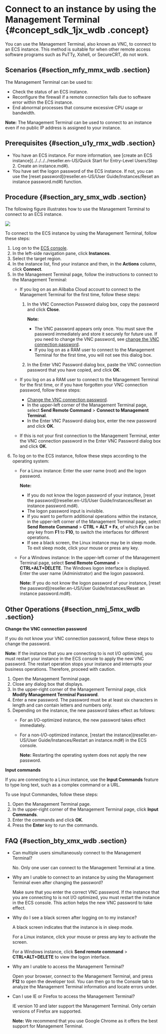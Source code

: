 # Connect to an instance by using the Management Terminal {#concept_sdk_1jx_wdb .concept}

You can use the Management Terminal, also known as VNC, to connect to an ECS instance. This method is suitable for when other remote access software programs such as PuTTy, Xshell, or SecureCRT, do not work.

## Scenarios {#section_mfy_mmx_wdb .section}

The Management Terminal can be used to:

-   Check the status of an ECS instance.
-   Reconfigure the firewall if a remote connection fails due to software error within the ECS instance.
-   End abnormal processes that consume excessive CPU usage or bandwidth.

**Note:** The Management Terminal can be used to connect to an instance even if no public IP address is assigned to your instance.

## Prerequisites {#section_u1y_rmx_wdb .section}

-   You have an ECS instance. For more information, see [create an ECS instance](../../../../reseller.en-US/Quick Start for Entry-Level Users/Step 2. Create an instance.md#).
-   You have set the logon password of the ECS instance. If not, you can use the [reset password](reseller.en-US/User Guide/Instances/Reset an instance password.md#) function.

## Procedure {#section_ary_smx_wdb .section}

The following figure illustrates how to use the Management Terminal to connect to an ECS instance.

![](http://static-aliyun-doc.oss-cn-hangzhou.aliyuncs.com/assets/img/9619/15432159315162_en-US.png)

To connect to the ECS instance by using the Management Terminal, follow these steps:

1.  Log on to the [ECS console](https://ecs.console.aliyun.com/#/home).
2.  In the left-side navigation pane, click **Instances**.
3.  Select the target region.
4.  In the instance list, find your instance and then, in the **Actions** column, click **Connect**.
5.  In the Management Terminal page, follow the instructions to connect to the Management Terminal:
    -   If you log on as an Alibaba Cloud account to connect to the Management Terminal for the first time, follow these steps:

        1.  In the VNC Connection Password dialog box, copy the password and click **Close**.

            **Note:** 

            -   The VNC password appears only once. You must save the password immediately and store it securely for future use. If you need to change the VNC password, see [change the VNC connection password](#).
            -   If you log on as a RAM user to connect to the Management Terminal for the first time, you will not see this dialog box.
        2.  In the Enter VNC Password dialog box, paste the VNC connection password that you have copied, and click **OK**.
    -   If you log on as a RAM user to connect to the Management Terminal for the first time, or if you have forgotten your VNC connection password, follow these steps:
        -   [Change the VNC connection password](#).
        -   In the upper-left corner of the Management Terminal page, select **Send Remote Command** \> **Connect to Management Terminal**.
        -   In the Enter VNC Password dialog box, enter the new password and click **OK**.
    -   If this is not your first connection to the Management Terminal, enter the VNC connection password in the Enter VNC Password dialog box and click **OK**.
6.  To log on to the ECS instance, follow these steps according to the operating system:
    -   For a Linux instance: Enter the user name \(root\) and the logon password.

        **Note:** 

        -   If you do not know the logon password of your instance, [reset the password](reseller.en-US/User Guide/Instances/Reset an instance password.md#).
        -   The logon password input is invisible.
        -   If you want to perform additional operations within the instance, in the upper-left corner of the Management Terminal page, select **Send Remote Command** \> **CTRL + ALT + Fx**, of which **Fx** can be any key from **F1** to **F10**, to switch the interfaces for different operations.
        -   If see a black screen, the Linux instance may be in sleep mode. To exit sleep mode, click your mouse or press any key.
    -   For a Windows instance: In the upper-left corner of the Management Terminal page, select **Send Remote Command** \> **CTRL+ALT+DELETE**. The Windows logon interface is displayed. Enter the user name \(Administrator\) and the logon password.

        **Note:** If you do not know the logon password of your instance, [reset the password](reseller.en-US/User Guide/Instances/Reset an instance password.md#).


## Other Operations {#section_nmj_5mx_wdb .section}

**Change the VNC connection password**

If you do not know your VNC connection password, follow these steps to change the password.

**Note:** If the instance that you are connecting to is not I/O optimized, you must restart your instance in the ECS console to apply the new VNC password. The restart operation stops your instance and interrupts your business operations. Therefore, proceed with caution.

1.  Open the Management Terminal page.
2.  Close any dialog box that displays.
3.  In the upper-right corner of the Management Terminal page, click **Modify Management Terminal Password**.
4.  Enter a new password. The password must be at least six characters in length and can contain letters and numbers only.
5.  Depending on the instance, the new password takes effect as follows:
    -   For an I/O-optimized instance, the new password takes effect immediately.
    -   For a non-I/O-optimized instance, [restart the instance](reseller.en-US/User Guide/Instances/Restart an instance.md#) in the ECS console.

        **Note:** Restarting the operating system does not apply the new password.


**Input commands**

If you are connecting to a Linux instance, use the **Input Commands** feature to type long text, such as a complex command or a URL.

To use Input Commandes, follow these steps:

1.  Open the Management Terminal page.
2.  In the upper-right corner of the Management Terminal page, click **Input Commands**.
3.  Enter the commands and click **OK**.
4.  Press the **Enter** key to run the commands.

## FAQ {#section_bty_xmx_wdb .section}

-   Can multiple users simultaneously connect to the Management Terminal?

    No. Only one user can connect to the Management Terminal at a time.

-   Why am I unable to connect to an instance by using the Management Terminal even after changing the password?

    Make sure that you enter the correct VNC password. If the instance that you are connecting to is not I/O optimized, you must restart the instance in the ECS console. This action helps the new VNC password to take effect.

-   Why do I see a black screen after logging on to my instance?

    A black screen indicates that the instance is in sleep mode.

    For a Linux instance, click your mouse or press any key to activate the screen.

    For a Windows instance, click **Send remote command** \> **CTRL+ALT+DELETE** to view the logon interface.

-   Why am I unable to access the Management Terminal?

    Open your browser, connect to the Management Terminal, and press **F12** to open the developer tool. You can then go to the Console tab to analyze the Management Terminal information and locate errors under.

-   Can I use IE or Firefox to access the Management Terminal?

    IE version 10 and later support the Management Terminal. Only certain versions of Firefox are supported.

    **Note:** We recommend that you use Google Chrome as it offers the best support for Management Terminal.


